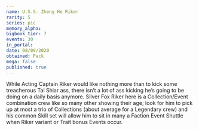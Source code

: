 ```yaml
---
name: U.S.S. Zheng He Riker
rarity: 5
series: pic
memory_alpha:
bigbook_tier: 7
events: 30
in_portal:
date: 08/09/2020
obtained: Pack
mega: false
published: true
---
```


While Acting Captain Riker would like nothing more than to kick some treacherous Tal Shiar ass, there isn’t a lot of ass kicking he’s going to be doing on a daily basis anymore. Silver Fox Riker here is a Collection/Event combination crew like so many other showing their age; look for him to pick up at most a trio of Collections (about average for a Legendary crew) and his common Skill set will allow him to sit in many a Faction Event Shuttle when Riker variant or Trait bonus Events occur.
